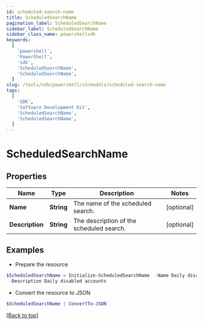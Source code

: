 ```yaml
---
id: scheduled-search-name
title: ScheduledSearchName
pagination_label: ScheduledSearchName
sidebar_label: ScheduledSearchName
sidebar_class_name: powershellsdk
keywords:
  [
    'powershell',
    'PowerShell',
    'sdk',
    'ScheduledSearchName',
    'ScheduledSearchName',
  ]
slug: /tools/sdk/powershell/v3/models/scheduled-search-name
tags:
  [
    'SDK',
    'Software Development Kit',
    'ScheduledSearchName',
    'ScheduledSearchName',
  ]
---
```


# ScheduledSearchName

## Properties

| Name | Type | Description | Notes |
| --- | --- | --- | --- |
| **Name** | **String** | The name of the scheduled search. | [optional] |
| **Description** | **String** | The description of the scheduled search. | [optional] |

## Examples

- Prepare the resource

```powershell
$ScheduledSearchName = Initialize-ScheduledSearchName  -Name Daily disabled accounts `
 -Description Daily disabled accounts
```

- Convert the resource to JSON

```powershell
$ScheduledSearchName | ConvertTo-JSON
```

[[Back to top]](#)
